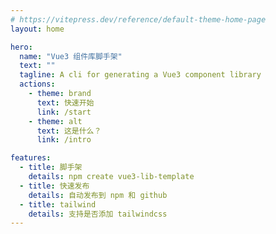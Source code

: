 ```yaml
---
# https://vitepress.dev/reference/default-theme-home-page
layout: home

hero:
  name: "Vue3 组件库脚手架"
  text: ""
  tagline: A cli for generating a Vue3 component library
  actions:
    - theme: brand
      text: 快速开始
      link: /start
    - theme: alt
      text: 这是什么？
      link: /intro

features:
  - title: 脚手架
    details: npm create vue3-lib-template
  - title: 快速发布
    details: 自动发布到 npm 和 github
  - title: tailwind
    details: 支持是否添加 tailwindcss 
---
```


